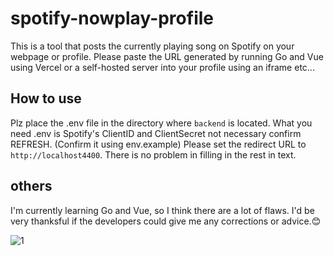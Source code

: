 
# spotify-nowplay-profile

This is a tool that posts the currently playing song on Spotify on your webpage or profile.
Please paste the URL generated by running Go and Vue using Vercel or a self-hosted server into your profile using an iframe etc...

## How to use

Plz place the .env file in the directory where `backend` is located.
What you need .env is Spotify's ClientID and ClientSecret not necessary confirm REFRESH.
(Confirm it using env.example)
Please set the redirect URL to `http://localhost4400`. There is no problem in filling in the rest in text.

## others

I'm currently learning Go and Vue, so I think there are a lot of flaws. I'd be very thanksful if the developers could give me any corrections or advice.😊

![1](https://github.com/CAT5NEKO/spotify-github-profile/assets/111590457/5e4c79ca-97dc-4d89-a04d-242fbe581373)
